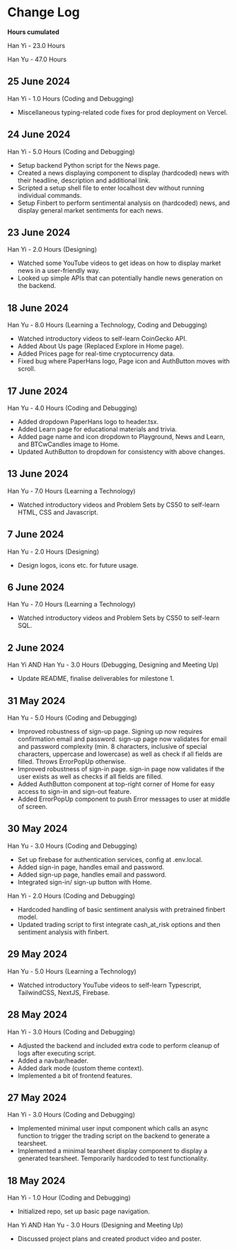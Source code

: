 # Change Log

**Hours cumulated**

Han Yi - 23.0 Hours

Han Yu - 47.0 Hours

## 25 June 2024

Han Yi - 1.0 Hours (Coding and Debugging)

- Miscellaneous typing-related code fixes for prod deployment on Vercel.

## 24 June 2024

Han Yi - 5.0 Hours (Coding and Debugging)

- Setup backend Python script for the News page.
- Created a news displaying component to display (hardcoded) news with their headline, description and additional link.
- Scripted a setup shell file to enter localhost dev without running individual commands.
- Setup Finbert to perform sentimental analysis on (hardcoded) news, and display general market sentiments for each news.

## 23 June 2024

Han Yi - 2.0 Hours (Designing)

- Watched some YouTube videos to get ideas on how to display market news in a user-friendly way.
- Looked up simple APIs that can potentially handle news generation on the backend.

## 18 June 2024

Han Yu - 8.0 Hours (Learning a Technology, Coding and Debugging)

- Watched introductory videos to self-learn CoinGecko API.
- Added About Us page (Replaced Explore in Home page).
- Added Prices page for real-time cryptocurrency data.
- Fixed bug where PaperHans logo, Page icon and AuthButton moves with scroll.

## 17 June 2024

Han Yu - 4.0 Hours (Coding and Debugging)

- Added dropdown PaperHans logo to header.tsx.
- Added Learn page for educational materials and trivia.
- Added page name and icon dropdown to Playground, News and Learn, and BTCwCandles image to Home.
- Updated AuthButton to dropdown for consistency with above changes.

## 13 June 2024

Han Yu - 7.0 Hours (Learning a Technology)

- Watched introductory videos and Problem Sets by CS50 to self-learn HTML, CSS and Javascript.

## 7 June 2024

Han Yu - 2.0 Hours (Designing)

- Design logos, icons etc. for future usage.

## 6 June 2024

Han Yu - 7.0 Hours (Learning a Technology)

- Watched introductory videos and Problem Sets by CS50 to self-learn SQL.

## 2 June 2024

Han Yi AND Han Yu - 3.0 Hours (Debugging, Designing and Meeting Up)

- Update README, finalise deliverables for milestone 1.

## 31 May 2024

Han Yu - 5.0 Hours (Coding and Debugging)

- Improved robustness of sign-up page. Signing up now requires confirmation email and password. sign-up page now validates for email and password
  complexity (min. 8 characters, inclusive of special characters, uppercase and lowercase) as well as check if all fields are filled. Throws ErrorPopUp otherwise.
- Improved robustness of sign-in page. sign-in page now validates if the user exists as well as checks if all fields are filled.
- Added AuthButton component at top-right corner of Home for easy access to sign-in and sign-out feature.
- Added ErrorPopUp component to push Error messages to user at middle of screen.

## 30 May 2024

Han Yu - 3.0 Hours (Coding and Debugging)

- Set up firebase for authentication services, config at .env.local.
- Added sign-in page, handles email and password.
- Added sign-up page, handles email and password.
- Integrated sign-in/ sign-up button with Home.

Han Yi - 2.0 Hours (Coding and Debugging)

- Hardcoded handling of basic sentiment analysis with pretrained finbert model.
- Updated trading script to first integrate cash_at_risk options and then sentiment analysis with finbert.

## 29 May 2024

Han Yu - 5.0 Hours (Learning a Technology)

- Watched introductory YouTube videos to self-learn Typescript, TailwindCSS, NextJS, Firebase.

## 28 May 2024

Han Yi - 3.0 Hours (Coding and Debugging)

- Adjusted the backend and included extra code to perform cleanup of logs after executing script.
- Added a navbar/header.
- Added dark mode (custom theme context).
- Implemented a bit of frontend features.

## 27 May 2024

Han Yi - 3.0 Hours (Coding and Debugging)

- Implemented minimal user input component which calls an async function to trigger the trading script on the backend to generate a tearsheet.
- Implemented a minimal tearsheet display component to display a generated tearsheet. Temporarily hardcoded to test functionality.

## 18 May 2024

Han Yi - 1.0 Hour (Coding and Debugging)

- Initialized repo, set up basic page navigation.

Han Yi AND Han Yu - 3.0 Hours (Designing and Meeting Up)

- Discussed project plans and created product video and poster.
